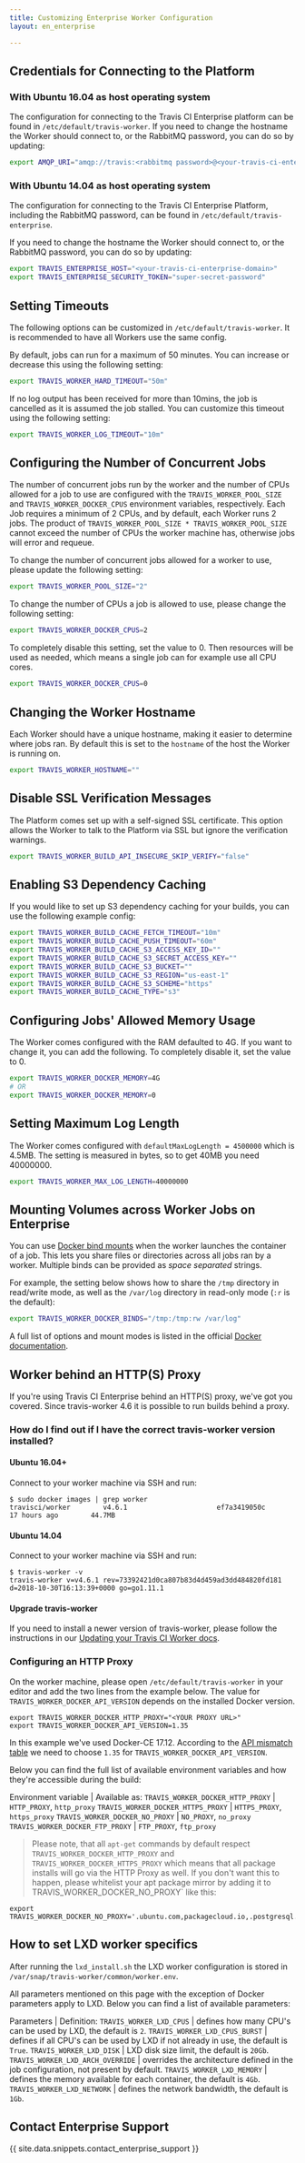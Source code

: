 ```yaml
---
title: Customizing Enterprise Worker Configuration
layout: en_enterprise

---
```




## Credentials for Connecting to the Platform

### With Ubuntu 16.04 as host operating system

The configuration for connecting to the Travis CI Enterprise platform can be found in `/etc/default/travis-worker`.
If you need to change the hostname the Worker should connect to, or the
RabbitMQ password, you can do so by updating:

```sh
export AMQP_URI="amqp://travis:<rabbitmq password>@<your-travis-ci-enterprise-domain>/travis"
```

### With Ubuntu 14.04 as host operating system

The configuration for connecting to the Travis CI Enterprise Platform,
including the RabbitMQ password, can be found in
`/etc/default/travis-enterprise`.

If you need to change the hostname the Worker should connect to, or the
RabbitMQ password, you can do so by updating:

```sh
export TRAVIS_ENTERPRISE_HOST="<your-travis-ci-enterprise-domain>"
export TRAVIS_ENTERPRISE_SECURITY_TOKEN="super-secret-password"
```

## Setting Timeouts

The following options can be customized in `/etc/default/travis-worker`.
It is recommended to have all Workers use the same config.

By default, jobs can run for a maximum of 50 minutes. You can increase or
decrease this using the following setting:

```sh
export TRAVIS_WORKER_HARD_TIMEOUT="50m"
```

If no log output has been received for more than 10mins, the job is cancelled as
it is assumed the job stalled. You can customize this timeout using the
following setting:

```sh
export TRAVIS_WORKER_LOG_TIMEOUT="10m"
```

## Configuring the Number of Concurrent Jobs

The number of concurrent jobs run by the worker and the number of CPUs
allowed for a job to use are configured with the
`TRAVIS_WORKER_POOL_SIZE` and `TRAVIS_WORKER_DOCKER_CPUS` environment
variables, respectively. Each Job requires a minimum of 2 CPUs, and by
default, each Worker runs 2 jobs. The product of
`TRAVIS_WORKER_POOL_SIZE * TRAVIS_WORKER_POOL_SIZE` cannot exceed the
number of CPUs the worker machine has, otherwise jobs will error and
requeue.

To change the number of concurrent jobs allowed for a worker to use,
please update the following setting:

```sh
export TRAVIS_WORKER_POOL_SIZE="2"
```


To change the number of CPUs a job is allowed to use, please change the
following setting:

```sh
export TRAVIS_WORKER_DOCKER_CPUS=2
```

To completely disable this setting, set the value to 0. Then
resources will be used as needed, which means a single job can for
example use all CPU cores.

```sh
export TRAVIS_WORKER_DOCKER_CPUS=0
```


## Changing the Worker Hostname

Each Worker should have a unique hostname, making it easier to determine
where jobs ran. By default this is set to the `hostname` of the host the
Worker is running on.

```sh
export TRAVIS_WORKER_HOSTNAME=""
```


## Disable SSL Verification Messages

The Platform comes set up with a self-signed SSL certificate. This option
allows the Worker to talk to the Platform via SSL but ignore the
verification warnings.

```sh
export TRAVIS_WORKER_BUILD_API_INSECURE_SKIP_VERIFY="false"
```

## Enabling S3 Dependency Caching

If you would like to set up S3 dependency caching for your builds, you
can use the following example config:

```sh
export TRAVIS_WORKER_BUILD_CACHE_FETCH_TIMEOUT="10m"
export TRAVIS_WORKER_BUILD_CACHE_PUSH_TIMEOUT="60m"
export TRAVIS_WORKER_BUILD_CACHE_S3_ACCESS_KEY_ID=""
export TRAVIS_WORKER_BUILD_CACHE_S3_SECRET_ACCESS_KEY=""
export TRAVIS_WORKER_BUILD_CACHE_S3_BUCKET=""
export TRAVIS_WORKER_BUILD_CACHE_S3_REGION="us-east-1"
export TRAVIS_WORKER_BUILD_CACHE_S3_SCHEME="https"
export TRAVIS_WORKER_BUILD_CACHE_TYPE="s3"
```

## Configuring Jobs' Allowed Memory Usage

The Worker comes configured with the RAM defaulted to 4G. If you want to
change it, you can add the following. To completely disable it, set the
value to 0.

```sh
export TRAVIS_WORKER_DOCKER_MEMORY=4G
# OR
export TRAVIS_WORKER_DOCKER_MEMORY=0
```

## Setting Maximum Log Length

The Worker comes configured with `defaultMaxLogLength = 4500000` which
is 4.5MB. The setting is measured in bytes, so to get 40MB you need
40000000.

```sh
export TRAVIS_WORKER_MAX_LOG_LENGTH=40000000
```

## Mounting Volumes across Worker Jobs on Enterprise

You can use [Docker bind mounts](https://docs.docker.com/storage/bind-mounts/)
when the worker launches the container of a job. This lets you share files or directories
across all jobs ran by a worker. Multiple binds can be provided
as _space separated_ strings.

For example, the setting below shows how to share the `/tmp` directory in read/write mode,
as well as the `/var/log` directory in read-only mode (`:r` is the default):

```sh
export TRAVIS_WORKER_DOCKER_BINDS="/tmp:/tmp:rw /var/log"
```

A full list of options and mount modes is listed in the official
 [Docker documentation](https://docs.docker.com/storage/bind-mounts/).

## Worker behind an HTTP(S) Proxy

If you're using Travis CI Enterprise behind an HTTP(S) proxy, we've got you covered. Since travis-worker 4.6 it is possible to run builds behind a proxy.

### How do I find out if I have the correct travis-worker version installed?

#### Ubuntu 16.04+

Connect to your worker machine via SSH and run:

```
$ sudo docker images | grep worker
travisci/worker        v4.6.1                      ef7a3419050c        17 hours ago        44.7MB
```

#### Ubuntu 14.04

Connect to your worker machine via SSH and run:

```
$ travis-worker -v
travis-worker v=v4.6.1 rev=73392421d0ca807b83d4d459ad3dd484820fd181 d=2018-10-30T16:13:39+0000 go=go1.11.1
```

#### Upgrade travis-worker

If you need to install a newer version of travis-worker, please follow the instructions in our [Updating your Travis CI Worker docs](/user/enterprise/upgrading/#updating-your-travis-ci-enterprise-worker).

### Configuring an HTTP Proxy

On the worker machine, please open `/etc/default/travis-worker` in your editor and add the two lines from the example below. The value for `TRAVIS_WORKER_DOCKER_API_VERSION` depends on the installed Docker version.

```
export TRAVIS_WORKER_DOCKER_HTTP_PROXY="<YOUR PROXY URL>"
export TRAVIS_WORKER_DOCKER_API_VERSION=1.35
```

In this example we've used Docker-CE 17.12. According to the [API mismatch table](https://docs.docker.com/develop/sdk/#docker-ee-and-ce-api-mismatch) we need to choose `1.35` for `TRAVIS_WORKER_DOCKER_API_VERSION`.

Below you can find the full list of available environment variables and how they're accessible during the build:

Environment variable | Available as:
`TRAVIS_WORKER_DOCKER_HTTP_PROXY` | `HTTP_PROXY`, `http_proxy`
`TRAVIS_WORKER_DOCKER_HTTPS_PROXY` | `HTTPS_PROXY`, `https_proxy`
`TRAVIS_WORKER_DOCKER_NO_PROXY` | `NO_PROXY`, `no_proxy`
`TRAVIS_WORKER_DOCKER_FTP_PROXY` | `FTP_PROXY`, `ftp_proxy`

> Please note, that all `apt-get` commands by default respect `TRAVIS_WORKER_DOCKER_HTTP_PROXY` and `TRAVIS_WORKER_DOCKER_HTTPS_PROXY` which means that all package installs will go via the HTTP Proxy as well. If you don't want this to happen, please whitelist your apt package mirror by adding it to TRAVIS_WORKER_DOCKER_NO_PROXY` like this:

```
export TRAVIS_WORKER_DOCKER_NO_PROXY='.ubuntu.com,packagecloud.io,.postgresql.org'
```

## How to set LXD worker specifics

After running the `lxd_install.sh` the LXD worker configuration is stored in `/var/snap/travis-worker/common/worker.env`. 

All parameters mentioned on this page with the exception of Docker parameters apply to LXD.
Below you can find a list of available parameters:

Parameters | Definition:
`TRAVIS_WORKER_LXD_CPUS` | defines how many CPU's can be used by LXD, the default is `2`.
`TRAVIS_WORKER_LXD_CPUS_BURST` | defines if all CPU's can be used by LXD if not already in use, the default is `True`.
`TRAVIS_WORKER_LXD_DISK` | LXD disk size limit, the default is `20Gb`.
`TRAVIS_WORKER_LXD_ARCH_OVERRIDE` | overrides the architecture defined in the job configuration, not present by default.
`TRAVIS_WORKER_LXD_MEMORY` | defines the memory available for each container, the default is `4Gb`.
`TRAVIS_WORKER_LXD_NETWORK` | defines the network bandwidth, the default is `1Gb`.

## Contact Enterprise Support

{{ site.data.snippets.contact_enterprise_support }}
